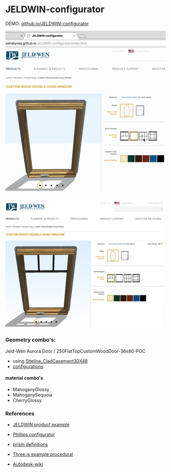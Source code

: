 # JELDWIN-configurator


DEMO: [github.io/JELDWIN-configurator](https://wallabyway.github.io/JELDWIN-configurator/) 


![](jeldwin-anim.gif)

### 
![](jeldwen-configurator.jpg)


### Geometry combo's:

Jeld-Wen Aurora Door / 250FlatTopCustomWoodDoor-36x80-POC

- using [Siteline_CladCasement30X48](https://wwssrepository.autodesk360.com/g/projects/2017050374551981/data/dXJuOmFkc2sud2lwcHJvZDpmcy5mb2xkZXI6Y28uVkdSVzg2dmZRTENBbTVrVWR1QTZ3UQ) 
- [configurations](https://wwssrepository.autodesk360.com/g/shares/SH7f1edQT22b515c761e74c62506f9442c87)

#### material combo's

- MahoganyGlossy
- MahoganySequoia
- CherryGlossy


### References
- [JELDWIN product example](http://www.jeld-wen.com/en-us/products/windows/styles/double-hung/custom-wood-double-hung-window)

- [Phillips configurator](https://github.com/Autodesk-Forge/forge-rcdb.nodejs/blob/34fa81b94a400454ef48d475dd9cfe417460eff3/src/client/viewer.components/Viewer.Extensions.Dynamic/Viewing.Extension.CAT/Viewing.Extension.CAT.js)
- [prism definitions](https://git.autodesk.com/bealem/LynxSamples/tree/master/samples/PrismExample/prismData)
- [Three.js example procedural](https://git.autodesk.com/hainese/PRISM-standalone)
- [Autodesk-wiki](https://wiki.autodesk.com/display/LMVCORE/Procedural+Wood+Resource+Page)
